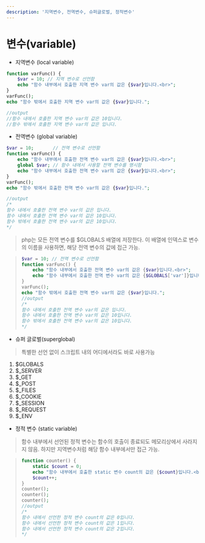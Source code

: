 ```yaml
---
description: '지역변수, 전역변수, 슈퍼글로벌, 정적변수'
---
```


# 변수\(variable\)

* 지역변수 \(local variable\)

```php
function varFunc() {
    $var = 10; // 지역 변수로 선언함
    echo "함수 내부에서 호출한 지역 변수 var의 값은 {$var}입니다.<br>";
}
varFunc();
echo "함수 밖에서 호출한 지역 변수 var의 값은 {$var}입니다.";

//output
//함수 내에서 호출한 지역 변수 var의 값은 10입니다.
//함수 밖에서 호출한 지역 변수 var의 값은 입니다.
```

* 전역변수 \(global variable\)

```php
$var = 10;       // 전역 변수로 선언함
function varFunc() {
    echo "함수 내부에서 호출한 전역 변수 var의 값은 {$var}입니다.<br>";
    global $var; // 함수 내에서 사용할 전역 변수를 명시함
    echo "함수 내부에서 호출한 전역 변수 var의 값은 {$var}입니다.<br>";
}
varFunc();
echo "함수 밖에서 호출한 전역 변수 var의 값은 {$var}입니다.";

//output
/*
함수 내에서 호출한 전역 변수 var의 값은 입니다.
함수 내에서 호출한 전역 변수 var의 값은 10입니다.
함수 밖에서 호출한 전역 변수 var의 값은 10입니다.
*/
```

> php는 모든 전역 변수를 $GLOBALS 배열에 저장한다. 이 배열에 인덱스로 변수의 이름을 사용하면, 해당 전역 변수의 값에 접근 가능.

> ```php
> $var = 10; // 전역 변수로 선언함
> function varFunc() {
>     echo "함수 내부에서 호출한 전역 변수 var의 값은 {$var}입니다.<br>";
>     echo "함수 내부에서 호출한 전역 변수 var의 값은 {$GLOBALS['var']}입니다.<br>";
> }
> varFunc();
> echo "함수 밖에서 호출한 전역 변수 var의 값은 {$var}입니다.";
> //output
> /*
> 함수 내에서 호출한 전역 변수 var의 값은 입니다.
> 함수 내에서 호출한 전역 변수 var의 값은 10입니다.
> 함수 밖에서 호출한 전역 변수 var의 값은 10입니다.
> */
> ```

* 슈퍼 글로벌\(superglobal\)

> 특별한 선언 없이 스크립트 내의 어디에서라도 바로 사용가능

1. $GLOBALS
2. $\_SERVER
3. $\_GET
4. $\_POST
5. $\_FILES
6. $\_COOKIE
7. $\_SESSION
8. $\_REQUEST
9. $\_ENV

* 정적 변수 \(static variable\)

> 함수 내부에서 선언된 정적 변수는 함수의 호출이 종료되도 메모리상에서 사라지지 않음. 하지만 지역변수처럼 해당 함수 내부에서만 접근 가능.

> ```php
> function counter() {
>     static $count = 0;
>     echo "함수 내부에서 호출한 static 변수 count의 값은 {$count}입니다.<br>";
>     $count++;
> }
> counter();
> counter();
> counter();
> //output
> /*
> 함수 내에서 선언한 정적 변수 count의 값은 0입니다.
> 함수 내에서 선언한 정적 변수 count의 값은 1입니다.
> 함수 내에서 선언한 정적 변수 count의 값은 2입니다.
> */
> ```

